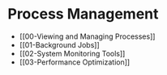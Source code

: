 # Process Management

- [[00-Viewing and Managing Processes]]
- [[01-Background Jobs]]
- [[02-System Monitoring Tools]]
- [[03-Performance Optimization]]